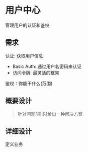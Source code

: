 # 用户中心

管理用户的认证和鉴权

## 需求

认证: 获取用户信息

- Basic Auth: 通过用户名密码来认证
- 访问令牌: 最灵活的框架

鉴权：你能干什么(范围)

## 概要设计

>针对问题[需求]给出一种解决方案


## 详细设计

定义业务